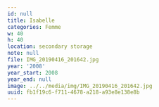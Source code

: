 ```yaml
---
id: null
title: Isabelle
categories: Femme
w: 40
h: 40
location: secondary storage
note: null
file: IMG_20190416_201642.jpg
year: '2008'
year_start: 2008
year_end: null
image: ../../media/img/IMG_20190416_201642.jpg
uuid: fb1f19c6-f711-4678-a218-a93e8e138e8b
---
```


